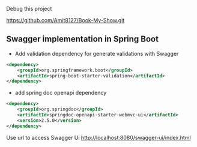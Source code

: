 Debug this project

https://github.com/Amit8127/Book-My-Show.git



## Swagger implementation in Spring Boot ##

* Add validation dependency for generate validations with Swagger

```xml
<dependency>
    <groupId>org.springframework.boot</groupId>
    <artifactId>spring-boot-starter-validation</artifactId>
</dependency>
```
* add spring doc openapi dependency

```xml
<dependency>
    <groupId>org.springdoc</groupId>
    <artifactId>springdoc-openapi-starter-webmvc-ui</artifactId>
    <version>2.5.0</version>
</dependency>
```

Use url to access Swagger Ui [http://localhost:8080/swagger-ui/index.html](http://localhost:8080/swagger-ui/index.html)
